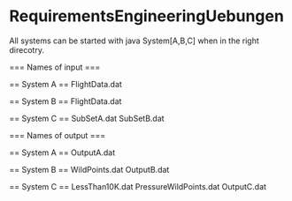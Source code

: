 RequirementsEngineeringUebungen
===============================

All systems can be started with java System[A,B,C] when in the right direcotry.

=== Names of input ===

== System A ==
FlightData.dat

== System B ==
FlightData.dat

== System C ==
SubSetA.dat
SubSetB.dat


=== Names of output ===

== System A ==
OutputA.dat

== System B ==
WildPoints.dat
OutputB.dat

== System C ==
LessThan10K.dat
PressureWildPoints.dat
OutputC.dat
